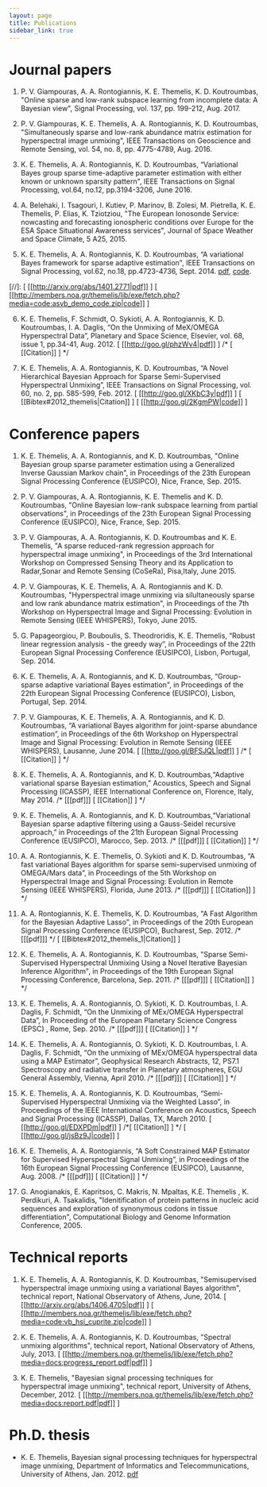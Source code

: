 ```yaml
---
layout: page
title: Publications
sidebar_link: true
---
```



# Journal papers 

1. P. V. Giampouras, A. A. Rontogiannis, K. E. Themelis, K. D. Koutroumbas, "Online sparse and low-rank subspace learning from incomplete data: A Bayesian view", Signal Processing, vol. 137, pp. 199-212, Aug. 2017.

2. P. V. Giampouras, K. E. Themelis, A. A. Rontogiannis, K. D. Koutroumbas, "Simultaneously sparse and low-rank abundance matrix estimation for hyperspectral image unmixing", IEEE Transactions on Geoscience and Remote Sensing, vol. 54, no. 8, pp. 4775-4789, Aug. 2016.

3. K. E. Themelis, A. A. Rontogiannis, K. D. Koutroumbas, “Variational Bayes group sparse time-adaptive parameter estimation with either known or unknown sparsity pattern", IEEE Transactions on Signal Processing, vol.64, no.12, pp.3194-3206, June 2016.
    
4. A. Belehaki, I. Tsagouri, I. Kutiev, P. Marinov, B. Zolesi, M. Pietrella, K. E. Themelis, P. Elias, K. Tziotziou, "The European Ionosonde Service: nowcasting and forecasting ionospheric conditions over Europe for the ESA Space Situational Awareness services", Journal of Space Weather and Space Climate, 5 A25, 2015.
    
5. K. E. Themelis, A. A. Rontogiannis, K. D. Koutroumbas, “A variational Bayes framework for sparse adaptive estimation", IEEE Transactions on Signal Processing, vol.62, no.18, pp.4723-4736, Sept. 2014. [pdf](http://arxiv.org/abs/1401.2771 "pdf"), [code](http://members.noa.gr/themelis/lib/e$ "code"). 

[//]: [ [[http://arxiv.org/abs/1401.2771|pdf]] ] [ [[http://members.noa.gr/themelis/lib/exe/fetch.php?media=code:asvb_demo_code.zip|code]] ]

6. K. E. Themelis, F. Schmidt, O. Sykioti, A. A. Rontogiannis, K. D. Koutroumbas, I. A. Daglis, “On the Unmixing of MeX/OMEGA Hyperspectral Data”, Planetary and Space Science, Elsevier, vol. 68, issue 1, pp.34-41,  Aug. 2012. [ [[http://goo.gl/phzWv4|pdf]] ] /* [ [[Citation]] ] */

7. K. E. Themelis, A. A. Rontogiannis, K. D. Koutroumbas, “A Novel Hierarchical Bayesian Approach for Sparse Semi-Supervised Hyperspectral Unmixing”, IEEE Transactions on Signal Processing, vol. 60, no. 2, pp. 585-599, Feb. 2012. [ [[http://goo.gl/XKbC3y|pdf]] ] [ [[Bibtex#2012_themelis|Citation]] ] [ [[http://goo.gl/2KgmPW|code]] ]

# Conference papers 

1. K. E. Themelis, A. A. Rontogiannis, and K. D. Koutroumbas, "Online Bayesian group sparse parameter estimation using a Generalized Inverse Gaussian Markov chain", in Proceedings of the 23th European Signal Processing Conference (EUSIPCO), Nice, France, Sep. 2015.
    
2. P. V. Giampouras,  A. A. Rontogiannis, K. E. Themelis and K. D. Koutroumbas, "Online Bayesian low-rank subspace learning from partial observations", in Proceedings of the 23th European Signal Processing Conference (EUSIPCO), Nice, France, Sep. 2015.
    
3. P. V. Giampouras,  A. A. Rontogiannis, K. D. Koutroumbas and K. E. Themelis, "A sparse reduced-rank regression approach for hyperspectral image unmixing", in Proceedings of the 3rd International Workshop on Compressed Sensing Theory and its Application to Radar,Sonar and Remote Sensing (CoSeRa), Pisa,Italy, June 2015.
    
4. P. V. Giampouras,  K. E. Themelis, A. A. Rontogiannis and K. D. Koutroumbas, "Hyperspectral image unmixing via silultaneously sparse and low rank abundance matrix estimation", in Proceedings of the 7th Workshop on Hyperspectral Image and Signal Processing: Evolution in Remote Sensing (IEEE WHISPERS), Tokyo, June 2015.
    
5. G. Papageorgiou, P. Bouboulis, S. Theodroridis, K. E. Themelis, “Robust linear regression analysis - the greedy way”, in Proceedings of the 22th European Signal Processing Conference (EUSIPCO), Lisbon, Portugal, Sep. 2014.
    
6. K. E. Themelis, A. A. Rontogiannis, and K. D. Koutroumbas, “Group-sparse adaptive variational Bayes estimation", in Proceedings of the 22th European Signal Processing Conference (EUSIPCO), Lisbon, Portugal, Sep. 2014.
    
7. P. V. Giampouras, K. E. Themelis, A. A. Rontogiannis, and K. D. Koutroumbas, “A variational Bayes algorithm for joint-sparse abundance estimation”, in Proceedings of the 6th Workshop on Hyperspectral Image and Signal Processing: Evolution in Remote Sensing (IEEE WHISPERS), Lausanne, June 2014. [ [[http://goo.gl/BFSJQL|pdf]] ] /* [ [[Citation]] ] */
    
8. K. E. Themelis, A. A. Rontogiannis, and K. D. Koutroumbas,“Adaptive variational sparse Bayesian estimation,” Acoustics, Speech and Signal Processing (ICASSP), IEEE International Conference on, Florence, Italy, May 2014. /* [[[pdf]]]  [ [[Citation]] ] */
    
9. K. E. Themelis, A. A. Rontogiannis, and K. D. Koutroumbas,“Variational Bayesian sparse adaptive filtering using a Gauss-Seidel recursive approach,” in Proceedings of the 21th European Signal Processing Conference (EUSIPCO), Marocco, Sep. 2013. /* [[[pdf]]]  [ [[Citation]] ] */
    
10. A. A. Rontogiannis, K. E. Themelis, O. Sykioti and K. D. Koutroumbas, “A fast variational Bayes algorithm for sparse semi-supervised unmixing of OMEGA/Mars data”, in Proceedings of the 5th Workshop on Hyperspectral Image and Signal Processing: Evolution in Remote Sensing (IEEE WHISPERS), Florida, June 2013. /* [[[pdf]]]  [ [[Citation]] ] */
    
11. A. A. Rontogiannis, K. E. Themelis, K. D. Koutroumbas, "A Fast Algorithm for the Bayesian Adaptive Lasso", in Proceedings of the 20th European Signal Processing Conference (EUSIPCO), Bucharest, Sep. 2012. /* [[[pdf]]] */ [ [[Bibtex#2012_themelis_1|Citation]] ]
    
12. K. E. Themelis, A. A. Rontogiannis, K. D. Koutroumbas, "Sparse Semi-Supervised Hyperspectral Unmixing Using a Novel Iterative Bayesian Inference Algorithm", in Proceedings of the 19th European Signal Processing Conference, Barcelona, Sep. 2011. /* [[[pdf]]]  [ [[Citation]] ] */
    
13. K. E. Themelis, A. A. Rontogiannis, O. Sykioti, K. D. Koutroumbas, I. A. Daglis, F. Schmidt, “On the Unmixing of MEx/OMEGA Hyperspectral Data”, In Proceeding of the European Planetary Science Congress (EPSC) , Rome, Sep. 2010. /* [[[pdf]]]  [ [[Citation]] ] */
    
14. K. E. Themelis, A. A. Rontogiannis, O. Sykioti, K. D. Koutroumbas, I. A. Daglis, F. Schmidt, “On the unmixing of MEx/OMEGA hyperspectral data using a MAP Estimator”, Geophysical Research Abstracts, 12, PS7.1 Spectroscopy and radiative transfer in  Planetary atmospheres,  EGU General Assembly, Vienna, April 2010. /* [[[pdf]]]  [ [[Citation]] ] */
    
15. K. E. Themelis, A. A. Rontogiannis, K. D. Koutroumbas, “Semi-Supervised Hyperspectral Unmixing via the Weighted Lasso”,  in Proceedings of the IEEE International Conference on Acoustics, Speech and Signal Processing (ICASSP), Dallas, TX, March 2010. [ [[http://goo.gl/EDXPDm|pdf]] ] /*[ [[Citation]] ] */ [ [[http://goo.gl/jsBz9J|code]] ]
    
16. K. E. Themelis, A. A. Rontogiannis, “A Soft Constrained MAP Estimator for Supervised Hyperspectral Signal Unmixing”, in Proceedings of the 16th European Signal Processing Conference (EUSIPCO), Lausanne, Aug. 2008. /* [[[pdf]]]  [ [[Citation]] ] */
    
17. G. Anogianakis, E. Kapritsos, C. Makris, N. Mpaltas, K.E. Themelis , K. Perdikuri, A. Tsakalidis, "Idenitification of protein patterns in nucleic acid sequences and exploration of synonymous codons in tissue differentiation",  Computational Biology and Genome Information Conference, 2005.

# Technical reports

1. K. E. Themelis, A. A. Rontogiannis, K. D. Koutroumbas, "Semisupervised hyperspectral image unmixing using a variational Bayes algorithm", technical report, National Observatory of Athens, June, 2014. [ [[http://arxiv.org/abs/1406.4705|pdf]] ] [ [[http://members.noa.gr/themelis/lib/exe/fetch.php?media=code:vb_hsi_cuprite.zip|code]] ]

2. K. E. Themelis, A. A. Rontogiannis, K. D. Koutroumbas, "Spectral unmixing algorithms", technical report, National Observatory of Athens, July, 2013. [ [[http://members.noa.gr/themelis/lib/exe/fetch.php?media=docs:progress_report.pdf|pdf]] ]
     
3. K. E. Themelis, "Bayesian signal processing techniques for hyperspectral image unmixing", technical report, University of Athens, December, 2012. [ [[http://members.noa.gr/themelis/lib/exe/fetch.php?media=docs:report.pdf|pdf]] ]

# Ph.D. thesis 

  * K. E. Themelis, Bayesian signal processing techniques for hyperspectral image unmixing, 
	Department of Informatics and Telecommunications, University of Athens, Jan. 2012. [pdf](http://goo.gl/mkbsw "phd thesis")
